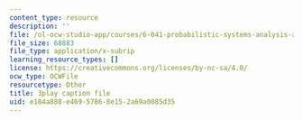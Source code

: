 ```yaml
---
content_type: resource
description: ''
file: /ol-ocw-studio-app/courses/6-041-probabilistic-systems-analysis-and-applied-probability-fall-2010/e184a888e46957868e152a69a0085d35_ZulMqrvP-Pk.vtt
file_size: 68883
file_type: application/x-subrip
learning_resource_types: []
license: https://creativecommons.org/licenses/by-nc-sa/4.0/
ocw_type: OCWFile
resourcetype: Other
title: 3play caption file
uid: e184a888-e469-5786-8e15-2a69a0085d35
---
```

